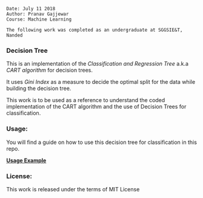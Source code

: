 ```
Date: July 11 2018
Author: Pranav Gajjewar
Course: Machine Learning

The following work was completed as an undergraduate at SGGSIE&T, Nanded
```

### Decision Tree

This is an implementation of the _Classification and Regression Tree_ a.k.a _CART algorithm_ 
for decision trees.

It uses _Gini Index_ as a measure to decide the optimal split for the data while building the decision tree.

This work is to be used as a reference to understand the coded implementation of the CART algorithm
and the use of Decision Trees for classification.

### Usage:

You will find a guide on how to use this decision tree for classification in this repo.

**[Usage Example](https://github.com/Cartmanishere/decision-tree/blob/master/cart_from_scratch.ipynb)**


### License:

This work is released under the terms of MIT License